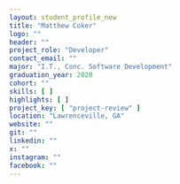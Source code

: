 ```yaml
---
layout: student_profile_new
title: "Matthew Coker"
logo: ""
header: ""
project_role: "Developer"
contact_email: ""
major: "I.T., Conc. Software Development"
graduation_year: 2020
cohort: ""
skills: [ ]
highlights: [ ]
project_key: [ "project-review" ]
location: "Lawrenceville, GA"
website: ""
git: ""
linkedin: ""
x: ""
instagram: ""
facebook: ""
---
```

